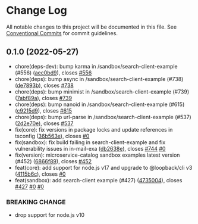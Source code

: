 # Change Log

All notable changes to this project will be documented in this file.
See [Conventional Commits](https://conventionalcommits.org) for commit guidelines.

## 0.1.0 (2022-05-27)

* chore(deps-dev): bump karma in /sandbox/search-client-example (#556) ([aec0bd9](https://github.com/sourcefuse/loopback4-microservice-catalog/commit/aec0bd9)), closes [#556](https://github.com/sourcefuse/loopback4-microservice-catalog/issues/556)
* chore(deps): bump async in /sandbox/search-client-example (#738) ([de7893b](https://github.com/sourcefuse/loopback4-microservice-catalog/commit/de7893b)), closes [#738](https://github.com/sourcefuse/loopback4-microservice-catalog/issues/738)
* chore(deps): bump minimist in /sandbox/search-client-example (#739) ([7abf89a](https://github.com/sourcefuse/loopback4-microservice-catalog/commit/7abf89a)), closes [#739](https://github.com/sourcefuse/loopback4-microservice-catalog/issues/739)
* chore(deps): bump nanoid in /sandbox/search-client-example (#615) ([c9215d9](https://github.com/sourcefuse/loopback4-microservice-catalog/commit/c9215d9)), closes [#615](https://github.com/sourcefuse/loopback4-microservice-catalog/issues/615)
* chore(deps): bump url-parse in /sandbox/search-client-example (#537) ([2d2e70e](https://github.com/sourcefuse/loopback4-microservice-catalog/commit/2d2e70e)), closes [#537](https://github.com/sourcefuse/loopback4-microservice-catalog/issues/537)
* fix(core): fix versions in package locks and update references in tsconfig ([36b563e](https://github.com/sourcefuse/loopback4-microservice-catalog/commit/36b563e)), closes [#0](https://github.com/sourcefuse/loopback4-microservice-catalog/issues/0)
* fix(sandbox): fix build failing in search-client-example and fix vulnerability issues in in-mail-exa ([db2638e](https://github.com/sourcefuse/loopback4-microservice-catalog/commit/db2638e)), closes [#744](https://github.com/sourcefuse/loopback4-microservice-catalog/issues/744) [#0](https://github.com/sourcefuse/loopback4-microservice-catalog/issues/0)
* fix(version): microservice-catalog sandbox examples latest version (#452) ([6866f89](https://github.com/sourcefuse/loopback4-microservice-catalog/commit/6866f89)), closes [#452](https://github.com/sourcefuse/loopback4-microservice-catalog/issues/452)
* feat(core): add support for node.js v17 and upgrade to @loopback/cli v3 ([4115b6c](https://github.com/sourcefuse/loopback4-microservice-catalog/commit/4115b6c)), closes [#0](https://github.com/sourcefuse/loopback4-microservice-catalog/issues/0)
* feat(sandbox): add search-client example (#427) ([4735004](https://github.com/sourcefuse/loopback4-microservice-catalog/commit/4735004)), closes [#427](https://github.com/sourcefuse/loopback4-microservice-catalog/issues/427) [#0](https://github.com/sourcefuse/loopback4-microservice-catalog/issues/0) [#0](https://github.com/sourcefuse/loopback4-microservice-catalog/issues/0)


### BREAKING CHANGE

* drop support for node.js v10
